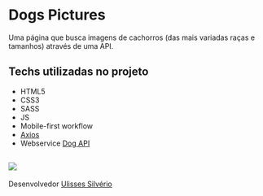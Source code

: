 # Dogs Pictures
Uma página que busca imagens de cachorros (das mais variadas raças e tamanhos) através de uma API.


## Techs utilizadas no projeto
- HTML5
- CSS3
- SASS
- JS
- Mobile-first workflow
- [Axios](https://axios-http.com/ptbr/docs/intro)
- Webservice [Dog API](https://dog.ceo/dog-api/about)


## <img src="http://img.shields.io/static/v1?label=status&message=EM%20DESENVOLVIMENTO&color=orange&style=for-the-badge"/>

Desenvolvedor [Ulisses Silvério](https://github.com/Odisseu93)
